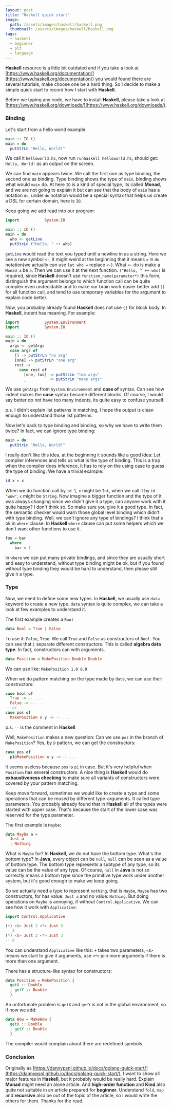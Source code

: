 ```yaml
---
layout: post
title: "Haskell quick start"
image:
  path: /assets/images/haskell/haskell.png
  thumbnail: /assets/images/haskell/haskell.png
tags:
  - haskell
  - beginner
  - plt
  - language
---
```


**Haskell** resource is a little bit outdated and if you take a look at [https://www.haskell.org/documentation/](https://www.haskell.org/documentation/) you would found there are several tutorials, make choose one be a hard thing. So I decide to make a simple quick start to record how I start with **Haskell**.

Before we typing any code, we have to install **Haskell**, please take a look at [https://www.haskell.org/downloads/](https://www.haskell.org/downloads/).

### Binding

Let's start from a hello world example:

```hs
main :: IO ()
main = do
  putStrLn "Hello, World!"
```

We call it `helloworld.hs`, now run `runhaskell helloworld.hs`, should get: `Hello, World!` as an output on the screen.

We can find `main` appears twice. We call the first one as type binding, the second one as binding. Type binding shows the type of `main`, binding shows what would `main` do. At here `IO` is a kind of special type, its called **Monad**, and we are not going to explain it but can see that the body of `main` has a notation `do`, under `do` notation would be a special syntax that helps us create a DSL for certain domain, here is `IO`.

Keep going we add read into our program:

```hs
import           System.IO

main :: IO ()
main = do
  who <- getLine
  putStrLn ("Hello, " ++ who)
```

`getLine` would read the text you typed until a newline in as a string. Here we see a new symbol `<-`, it might weird at the beginning that it means `=` in `do` notation(we actually can use `let who =` replace `<-`). What `<-` do is make a `Monad a` be `a`. Then we can use it at the next function. `("Hello, " ++ who)` is required, since **Haskell** doesn't use `function_name(parameter*)` this form, distinguish the argument belongs to which function call can be quite complex even undecidable and to make our brain work easier better add `()` for all function call, and tend to use temporary variables for the argument to explain code better.

Now, you probably already found **Haskell** does not use `{}` for block body. In **Haskell**, indent has meaning. For example:

```hs
import           System.Environment
import           System.IO

main :: IO ()
main = do
  args <- getArgs
  case args of
    [] -> putStrLn "no arg"
    [one] -> putStrLn "one arg"
    rest ->
      case rest of
        [one, two] -> putStrLn "two args"
        _          -> putStrLn "many args"
```

We use `getArgs` from `System.Environment` and **case of** syntax. Can see how indent makes the **case** syntax became different blocks. Of course, I would say better do not have too many indents, its quite easy to confuse yourself.

p.s. I didn't explain list patterns in matching, I hope the output is clean enough to understand those list patterns.

Now let's back to type binding and binding, so why we have to write them twice? In fact, we can ignore type binding:

```hs
main = do
  putStrLn "Hello, World!"
```

I really don't like this idea, at the beginning it sounds like a good idea: Let compiler inferences and tells us what is the type of binding. This is a trap when the compiler does inference, it has to rely on the using case to guess the type of binding. We have a trivial example:

```hs
id x = x
```

When we do function call by `id 1`, `x` might be `Int`, when we call it by `id "wow"`, `x` might be `String`. Now imagine a bigger function and the type of it was always changing since we didn't give it a type, can anyone work with it quite happy? I don't think so. So make sure you give it a good type. In fact, the semantic checker would warn those global level binding which didn't with type binding. Well, we can't ignore any type of bindings? I think that's ok in `where` clause. In **Haskell** `where` clause can put some helpers which we don't want other functions to use it.

```hs
foo = bar
  where
    bar = 1
```

In `where` we can put many private bindings, and since they are usually short and easy to understand, without type binding might be ok, but if you found without type binding they would be hard to understand, then please still give it a type.

### Type

Now, we need to define some new types. In **Haskell**, we usually use `data` keyword to create a new type. `data` syntax is quite complex, we can take a look at few examples to understand it.

The first example creates a `Bool`

```hs
data Bool = True | False
```

To use it: `False`, `True`. We call `True` and `False` as constructors of `Bool`. You can see that `|` separate different constructors. This is called **algebra data type**. In fact, constructors can with arguments.

```hs
data Position = MakePosition Double Double
```

We can use like: `MakePosition 1.0 0.0`

When we do pattern matching on the type made by `data`, we can use their constructors:

```hs
case bool of
  True -> -- ...
  False -> -- ...
-- or
case pos of
  MakePosition x y -> -- ...
```

p.s. `--` is the comment in **Haskell**

Well, `MakePosition` makes a new question: Can we use `pos` in the branch of `MakePosition`? Yes, by `@` pattern, we can get the constructors:

```hs
case pos of
  p1@MakePosition x y -> -- ...
```

It seems useless because `pos` is `p1` in case. But it's very helpful when `Position` has several constructors. A nice thing is **Haskell** would do **exhaustiveness checking** to make sure all variants of constructors were covered by your pattern matching.

Keep move forward, sometimes we would like to create a type and some operations that can be reused by different type-arguments. It called type parameters. You probably already found that in **Haskell** all of the types were started with upper case. That's because the start of the lower case was reserved for the type parameter.

The first example is `Maybe`:

```hs
data Maybe a =
  Just a
  | Nothing
```

What is `Maybe` for? In **Haskell**, we do not have the bottom type. What's the bottom type? In **Java**, every object can be `null`, `null` can be seen as a value of bottom type. The bottom type represents a subtype of any type, so its value can be the value of any type. Of course, `null` in **Java** is not so correctly means a bottom type since the primitive type work under another system, but it's good enough to make we keep going.

So we actually need a type to represent `nothing`, that is `Maybe`, `Maybe` has two constructors, for has value: `Just a` and no value: `Nothing`. But doing operations on `Maybe` is annoying, if without `Control.Applicative`. We can see how it work with `Applicative`:

```hs
import Control.Applicative

(+) <$> Just 2 <*> Just 3
-- 5
(*) <$> Just 2 <*> Just 3
-- 6
```

You can understand `Applicative` like this: `+` takes two parameters, `<$>`  means we start to give it arguments, use `<*>` join more arguments if there is more than one argument.

There has a structure-like syntax for constructors:

```hs
data Position = MakePosition {
  getX :: Double
  , getY :: Double
  }
```

An unfortunate problem is `getX` and `getY` is not in the global environment, so if now we add:

```hs
data Wow = MakeWow {
  getX :: Double
  , getY :: Double
  }
```

The compiler would complain about there are redefined symbols.

### Conclusion

Originally as [https://dannypsnl.github.io/docs/golang-quick-start/](https://dannypsnl.github.io/docs/golang-quick-start/), I want to show all major features in **Haskell**, but it probably would be really hard. Explain **Monad** might need an alone article. And **high-order function** and **Kind** also quite not suitable in an article prepared for **beginner**. Understand `fold`, `map` and **recursive** also be out of the topic of the article, so I would write the others for them. Thanks for the read.
